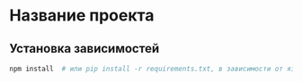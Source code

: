 # Название проекта

## Установка зависимостей
```bash
npm install  # или pip install -r requirements.txt, в зависимости от языка